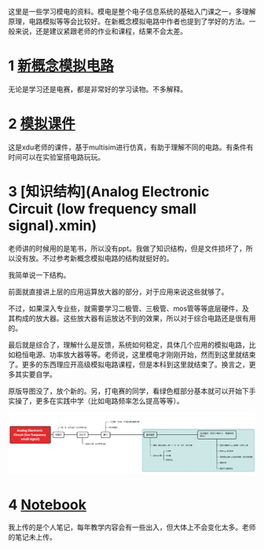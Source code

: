 这里是一些学习模电的资料。模电是整个电子信息系统的基础入门课之一，多理解原理，电路模拟等等会比较好。在新概念模拟电路中作者也提到了学好的方法。一般来说，还是建议紧跟老师的作业和课程，结果不会太差。



# 1 [新概念模拟电路](新概念modian.zip)

无论是学习还是电赛，都是非常好的学习读物。不多解释。



# 2 [模拟课件](模电仿真课件(西电专用)/)

这是xdu老师的课件，基于multisim进行仿真，有助于理解不同的电路。有条件有时间可以在实验室搭电路玩玩。



# 3 [知识结构](Analog Electronic Circuit (low frequency small signal).xmin)

老师讲的时候用的是笔书，所以没有ppt。我做了知识结构，但是文件损坏了，所以没有放。不过参考新概念模拟电路的结构就挺好的。



我简单说一下结构。

前面就直接讲上层的应用运算放大器的部分，对于应用来说这些就够了。

不过，如果深入专业些，就需要学习二极管、三极管、mos管等等底层硬件，及其构成的放大器。这些放大器有运放达不到的效果，所以对于综合电路还是很有用的。

最后就是综合了，理解什么是反馈，系统如何稳定，具体几个应用的模拟电路，比如稳恒电源、功率放大器等等。老师说，这里模电才刚刚开始，然而到这里就结束了。更多的东西理应开高级模拟电路课程，但是本科到这里就结束了。换言之，更多其实要自学。



原版导图没了，放个新的。另，打电赛的同学，看绿色框部分基本就可以开始下手实操了，更多在实践中学（比如电路频率怎么提高等等）。

![image-20220907162902532](README.assets/image-20220907162902532.png)

# 4 [Notebook](Notebook.pdf)

我上传的是个人笔记，每年教学内容会有一些出入，但大体上不会变化太多。老师的笔记未上传。
